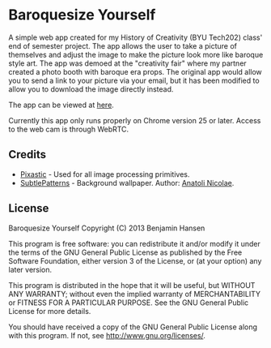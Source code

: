 Baroquesize Yourself
====================

A simple web app created for my History of Creativity (BYU Tech202) class' end of semester project. The app allows the user to take a picture of themselves and adjust the image to make the picture look more like baroque style art. The app was demoed at the "creativity fair" where my partner created a photo booth with baroque era props. The original app would allow you to send a link to your picture via your email, but it has been modified to allow you to download the image directly instead.

The app can be viewed at [here](https://benhansenslc.github.io/Baroquesize-Yourself/).

Currently this app only runs properly on Chrome version 25 or later. Access to the web cam is through WebRTC.

Credits
-------

* [Pixastic](http://www.pixastic.com/) - Used for all image processing primitives.
* [SubtlePatterns](http://subtlepatterns.com/txture/) - Background wallpaper. Author: [Anatoli Nicolae](http://designchomp.com/).

License
-------

Baroquesize Yourself
Copyright (C) 2013 Benjamin Hansen

This program is free software: you can redistribute it and/or modify
it under the terms of the GNU General Public License as published by
the Free Software Foundation, either version 3 of the License, or
(at your option) any later version.

This program is distributed in the hope that it will be useful,
but WITHOUT ANY WARRANTY; without even the implied warranty of
MERCHANTABILITY or FITNESS FOR A PARTICULAR PURPOSE.  See the
GNU General Public License for more details.

You should have received a copy of the GNU General Public License
along with this program.  If not, see <http://www.gnu.org/licenses/>.
